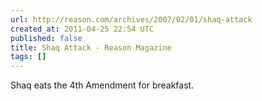 ```yaml
---
url: http://reason.com/archives/2007/02/01/shaq-attack
created_at: 2011-04-25 22:54 UTC
published: false
title: Shaq Attack - Reason Magazine
tags: []
---
```


Shaq eats the 4th Amendment for breakfast.
